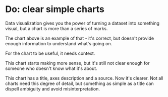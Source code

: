 # Do: clear simple charts

Data visualization gives you the power of turning a dataset into something visual, but a chart is more than a series of marks. 
<!-- INSERT:"DontSimpleChart" -->
The chart above is an example of that - it's correct, but doesn't provide enough information to understand what's going on. 

For the chart to be useful, it needs context. 
<!-- INSERT:"LessSimpleChart" -->

This chart starts making more sense, but it's still not clear enough for someone who doesn't know what it's about.

<!-- INSERT:"ChartWithContext" -->
This chart has a title, axes description and a source. Now it's clearer. Not all charts need this degree of detail, but something as simple as a title can dispell ambiguity and avoid misinterpretation.
